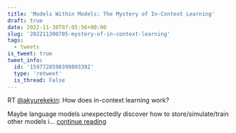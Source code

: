 ```yaml
---
title: 'Models Within Models: The Mystery of In-Context Learning'
draft: true
date: 2022-11-30T07:05:56+00:00
slug: '202211300705-mystery-of-in-context-learning'
tags:
  - tweets
is_tweet: true
tweet_info:
  id: '1597728598399803392'
  type: 'retweet'
  is_thread: False
---
```




RT [@akyurekekin](https://x.com/akyurekekin): How does in-context learning work?

Maybe language models unexpectedly discover how to store/simulate/train other models i… [continue reading](https://x.com/sytelus/status/1597728598399803392)
